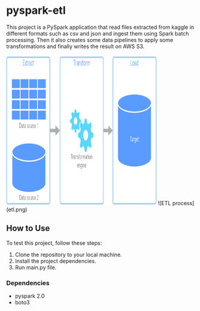 # pyspark-etl

This project is a PySpark application that read files extracted from kaggle in different formats such as csv and json and ingest them using Spark batch processing. 
Then it also creates some data pipelines to apply some transformations and finally writes the result on AWS S3.

<img src="etl.png" alt="ETL process" style="width: 400px; height: 400px;">
![ETL process](etl.png)

## How to Use

To test this project, follow these steps:

1. Clone the repository to your local machine.
2. Install the project dependencies.
3. Run main.py file.

### Dependencies

- pyspark 2.0
- boto3
